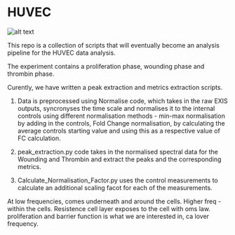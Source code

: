 # HUVEC

![alt text](https://github.com/[username]/[reponame]/blob/[branch]/image.jpg?raw=true)

This repo is a collection of scripts that will eventually become an analysis pipeline for the HUVEC data analysis. 

The experiment contains a proliferation phase, wounding phase and thrombin phase. 

Curently, we have written a peak extraction and metrics extraction scripts. 

1) Data is preprocessed using Normalise code, which takes in the raw EXIS outputs, syncronyses the time scale and normalises it to the internal controls using different normalisation methods - min-max normalisation by adding in the controls, Fold Change normalisation, by calculating the average controls starting value and using this as a respective value of FC calculation.

2) peak_extraction.py code takes in the normalised spectral data for the Wounding and Thrombin and extract the peaks and the corresponding metrics. 

3) Calculate_Normalisation_Factor.py uses the control measurements to calculate an additional scaling facot for each of the measurements. 

At low frequencies, comes underneath and around the cells. Higher freq - within the cells. Resistence cell layer exposes to the cell with oms law.  
proliferation and barrier function is what we are interested in, ca lover frequency.


